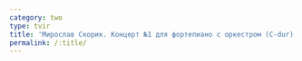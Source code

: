 ```yaml
---
category: two
type: tvir
title: 'Мирослав Скорик. Концерт №1 для фортепиано c оркестром (C-dur)'
permalink: /:title/
---
```


